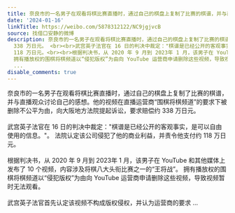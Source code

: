 ```yaml
---
title: 奈良市的一名男子在观看将棋比赛直播时，通过自己的棋盘上复制了比赛的棋谱，并与直播观众讨论自己的感想。他的视频在直播运营商“围棋将棋频道”的要求下被删除...
date: '2024-01-16'
linkTitle: https://weibo.com/5878312122/NC9jgjvcB
source: 找借口安静的微博
description: 奈良市的一名男子在观看将棋比赛直播时，通过自己的棋盘上复制了比赛的棋谱，并与直播观众讨论自己的感想。他的视频在直播运营商“围棋将棋频道”的要求下被删除不公平为由，向大阪地方法院提起诉讼，要求赔偿约
  338 万日元。 <br><br>武宫英子法官在 16 日的判决中裁定："棋谱是已经公开的客观事实，是可以自由使用的信息。"。 法院认定该公司侵犯了他的商业利益，并责令他支付约
  118 万日元。<br><br>根据判决书，从 2020 年 9 月到 2023年 1 月，该男子在 YouTube 和其他媒体上发布了 10 个视频，内容涉及将棋八大头衔比赛之一的“王将战”。
  拥有播放权的围棋将棋频道以“侵犯版权”为由向 YouTube 运营商申请删除这些视频，导致视频暂时无法观看。<br><br>武宫英子法官首先认定该视频不构成版权侵权，并认为运营商的要求
  ...
disable_comments: true
---
```

奈良市的一名男子在观看将棋比赛直播时，通过自己的棋盘上复制了比赛的棋谱，并与直播观众讨论自己的感想。他的视频在直播运营商“围棋将棋频道”的要求下被删除不公平为由，向大阪地方法院提起诉讼，要求赔偿约 338 万日元。 <br><br>武宫英子法官在 16 日的判决中裁定："棋谱是已经公开的客观事实，是可以自由使用的信息。"。 法院认定该公司侵犯了他的商业利益，并责令他支付约 118 万日元。<br><br>根据判决书，从 2020 年 9 月到 2023年 1 月，该男子在 YouTube 和其他媒体上发布了 10 个视频，内容涉及将棋八大头衔比赛之一的“王将战”。 拥有播放权的围棋将棋频道以“侵犯版权”为由向 YouTube 运营商申请删除这些视频，导致视频暂时无法观看。<br><br>武宫英子法官首先认定该视频不构成版权侵权，并认为运营商的要求 ...